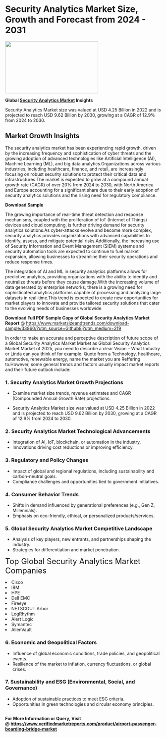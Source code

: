 <H1>Security Analytics Market Size, Growth and Forecast from 2024 - 2031</H1><img class="aligncenter size-medium wp-image-584254" src="https://thirdeyenews.in/wp-content/uploads/2024/09/Global-Market-Research-300x168.jpeg" alt="" width="300" height="168" /><p><strong>Global&nbsp;<a href="https://www.marketsizeandtrends.com/download-sample/33960/?utm_source=Github8j?utm_medium=219">Security Analytics Market</a> Insights</strong></p><p>Security Analytics Market size was valued at USD 4.25 Billion in 2022 and is projected to reach USD 9.62 Billion by 2030, growing at a CAGR of 12.9% from 2024 to 2030.</p><p><h2>Market Growth Insights</h2> <p>The security analytics market has been experiencing rapid growth, driven by the increasing frequency and sophistication of cyber threats and the growing adoption of advanced technologies like Artificial Intelligence (AI), Machine Learning (ML), and big data analytics.Organizations across various industries, including healthcare, finance, and retail, are increasingly focusing on robust security solutions to protect their critical data and infrastructures.The market is expected to grow at a compound annual growth rate (CAGR) of over 20% from 2024 to 2030, with North America and Europe accounting for a significant share due to their early adoption of security analytics solutions and the rising need for regulatory compliance.</p> <p><strong>Download Sample</strong></p> <p>The growing importance of real-time threat detection and response mechanisms, coupled with the proliferation of IoT (Internet of Things) devices and cloud computing, is further driving demand for security analytics solutions.As cyber-attacks evolve and become more complex, security analytics provides organizations with advanced capabilities to identify, assess, and mitigate potential risks.Additionally, the increasing use of Security Information and Event Management (SIEM) systems and security automation tools are expected to continue to fuel market expansion, allowing businesses to streamline their security operations and reduce response times.</p> <p>The integration of AI and ML in security analytics platforms allows for predictive analytics, providing organizations with the ability to identify and neutralize threats before they cause damage.With the increasing volume of data generated by enterprise networks, there is a growing need for sophisticated analytics platforms capable of processing and analyzing large datasets in real-time.This trend is expected to create new opportunities for market players to innovate and provide tailored security solutions that cater to the evolving needs of businesses worldwide.</p> <p><span class=""><strong>Download Full PDF Sample Copy of Global Security Analytics Market Report</strong> @ <a href="https://www.marketsizeandtrends.com/download-sample/33960/?utm_source=Github8j?utm_medium=219" target="_blank">https://www.marketsizeandtrends.com/download-sample/33960/?utm_source=Github8j?utm_medium=219</a></span></p><p>In order to make an accurate and perceptive description of future scope of a Global&nbsp;Security Analytics Market Market as Global&nbsp;Security Analytics Market Market of 2025, you need to describe a clear Vision &ndash; What Industry or Linda can you think of for example: Quote from a Technology, healthcare, automotive, renewable energy, name the market you are Reffering to.However, some general trends and factors usually impact market reports and their future outlook include:</p><h3>1.&nbsp;<strong>Security Analytics Market Growth Projections</strong></h3><ul><li>Examine market size trends, revenue estimates and CAGR (Compounded Annual Growth Rate) projections.</li><li><p>Security Analytics Market size was valued at USD 4.25 Billion in 2022 and is projected to reach USD 9.62 Billion by 2030, growing at a CAGR of 12.9% from 2024 to 2030.</p></li></ul><h3>2.&nbsp;<strong>Security Analytics Market Technological Advancements</strong></h3><ul><li>Integration of AI, IoT, blockchain, or automation in the industry.</li><li>Innovations driving cost reductions or improving efficiency.</li></ul><h3>3.&nbsp;<strong>Regulatory and Policy Changes</strong></h3><ul><li>Impact of global and regional regulations, including sustainability and carbon-neutral goals.</li><li>Compliance challenges and opportunities tied to government initiatives.</li></ul><h3>4.&nbsp;<strong>Consumer Behavior Trends</strong></h3><ul><li>Shifts in demand influenced by generational preferences (e.g., Gen Z, Millennials).</li><li>Emphasis on eco-friendly, ethical, or personalized products/services.</li></ul><h3>5.&nbsp;<strong>Global Security Analytics Market Competitive Landscape</strong></h3><ul><li>Analysis of key players, new entrants, and partnerships shaping the industry.</li><li>Strategies for differentiation and market penetration.</li></ul><p data-pm-slice="1 1 []"><span style="color: inherit; font-family: inherit; font-size: 25px;">Top Global Security Analytics Market Companies</span></p><div class="" data-test-id=""><p><li>Cisco</li><li> IBM</li><li> HPE</li><li> Dell EMC</li><li> Fireeye</li><li> NETSCOUT Arbor</li><li> LogRhythm</li><li> Alert Logic</li><li> Symantec</li><li> AlienVault</li></p></div><h3>6.&nbsp;<strong>Economic and Geopolitical Factors</strong></h3><ul><li>Influence of global economic conditions, trade policies, and geopolitical events.</li><li>Resilience of the market to inflation, currency fluctuations, or global crises.</li></ul><h3>7.&nbsp;<strong>Sustainability and ESG (Environmental, Social, and Governance)</strong></h3><ul><li>Adoption of sustainable practices to meet ESG criteria.</li><li>Opportunities in green technologies and circular economy principles.</li></ul><h2><strong style="font-size: 14px;">For More Information or Query, Visit @&nbsp;</strong><a style="background-color: #ffffff; font-size: 14px;" href="https://www.marketsizeandtrends.com/report/security-analytics-market/" target="_blank">https://www.verifiedmarketreports.com/product/airport-passenger-boarding-bridge-market</a></h2>